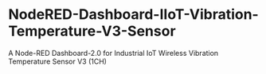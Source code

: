 # NodeRED-Dashboard-IIoT-Vibration-Temperature-V3-Sensor
A Node-RED Dashboard-2.0 for Industrial IoT Wireless Vibration Temperature Sensor V3 (1CH) 

